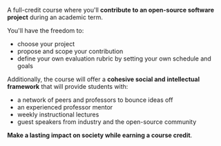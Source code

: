 
A full-credit course where you'll **contribute to an open-source software project** during an academic term.

You'll have the freedom to:

- choose your project
- propose and scope your contribution
- define your own evaluation rubric by setting your own schedule and goals

Additionally, the course will offer a **cohesive social and intellectual framework** that will provide students with:

- a network of peers and professors to bounce ideas off
- an experienced professor mentor
- weekly instructional lectures
- guest speakers from industry and the open-source community

**Make a lasting impact on society while earning a course credit**.
